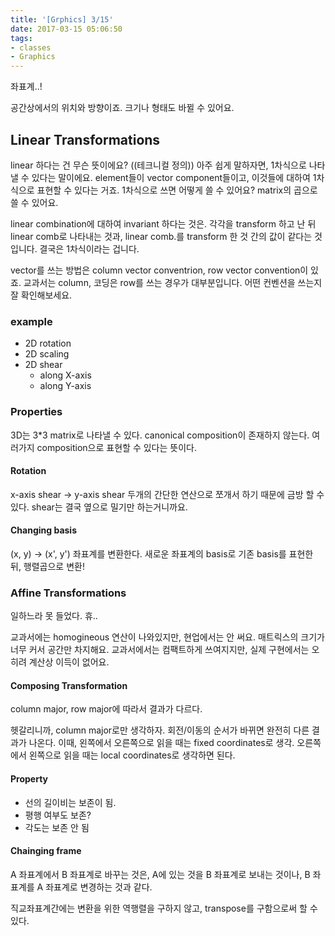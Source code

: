 ```yaml
---
title: '[Grphics] 3/15'
date: 2017-03-15 05:06:50
tags:
- classes
- Graphics
---
```

좌표계..!

공간상에서의 위치와 방향이죠.
크기나 형태도 바뀔 수 있어요.
<!-- more -->
## Linear Transformations
linear 하다는 건 무슨 뜻이에요?
((테크니컬 정의))
아주 쉽게 말하자면, 1차식으로 나타낼 수 있다는 말이에요.
element들이 vector component들이고, 이것들에 대하여 1차식으로 표현할 수 있다는 거죠.
1차식으로 쓰면 어떻게 쓸 수 있어요?
matrix의 곱으로 쓸 수 있어요.

linear combination에 대하여 invariant 하다는 것은.
각각을 transform 하고 난 뒤 linear comb로 나타내는 것과,
linear comb.를 transform 한 것 간의 값이 같다는 것입니다.
결국은 1차식이라는 겁니다.

vector를 쓰는 방법은 column vector conventrion, row vector convention이 있죠.
교과서는 column, 코딩은 row를 쓰는 경우가 대부분입니다.
어떤 컨벤션을 쓰는지 잘 확인해보세요.

### example
* 2D rotation
* 2D scaling
* 2D shear
    * along X-axis
    * along Y-axis

### Properties
3D는 3*3 matrix로 나타낼 수 있다.
canonical composition이 존재하지 않는다.
여러가지 composition으로 표현할 수 있다는 뜻이다.

#### Rotation
x-axis shear &rarr; y-axis shear
두개의 간단한 연산으로 쪼개서 하기 때문에 금방 할 수 있다.
shear는 결국 옆으로 밀기만 하는거니까요.

#### Changing basis
(x, y) &rarr; (x', y')
좌표계를 변환한다.
새로운 좌표계의 basis로 기존 basis를 표현한 뒤, 행렬곱으로 변환!

### Affine Transformations
일하느라 못 들었다.
휴..

교과서에는 homogineous 연산이 나와있지만, 현업에서는 안 써요.
매트릭스의 크기가 너무 커서 공간만 차지해요.
교과서에서는 컴팩트하게 쓰여지지만, 실제 구현에서는 오히려 계산상 이득이 없어요.

#### Composing Transformation
column major, row major에 따라서 결과가 다르다.

헷갈리니까, column major로만 생각하자.
회전/이동의 순서가 바뀌면 완전히 다른 결과가 나온다.
이때, 왼쪽에서 오른쪽으로 읽을 때는 fixed coordinates로 생각.
오른쪽에서 왼쪽으로 읽을 때는 local coordinates로 생각하면 된다.

#### Property
* 선의 길이비는 보존이 됨.
* 평행 여부도 보존?
* 각도는 보존 안 됨

#### Chainging frame
A 좌표계에서 B 좌표계로 바꾸는 것은,
A에 있는 것을 B 좌표계로 보내는 것이나,
B 좌표계를 A 좌표계로 변경하는 것과 같다.

직교좌표계간에는 변환을 위한 역행렬을 구하지 않고,
transpose를 구함으로써 할 수 있다.
